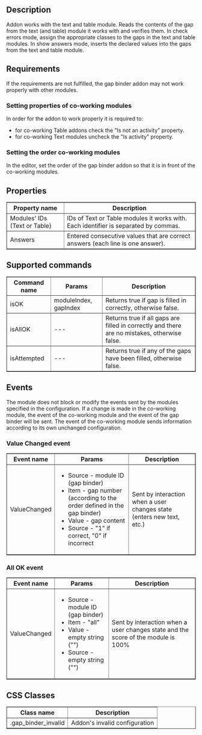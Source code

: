 ## Description

Addon works with the text and table module. Reads the contents of the gap from the text (and table) module it works with and verifies them. In check errors mode, assign the appropriate classes to the gaps in the text and table modules. In show answers mode, inserts the declared values into the gaps from the text and table module.

## Requirements

If the requirements are not fulfilled, the gap binder addon may not work properly with other modules.

### Setting properties of co-working modules

In order for the addon to work properly it is required to:
* for co-working Table addons check the "Is not an activity" property.
* for co-working Text modules uncheck the "Is activity" property.

### Setting the order co-working modules

In the editor, set the order of the gap binder addon so that it is in front of the co-working modules.

## Properties

<table border='1'>
<tbody>
    <tr>
        <th>Property name</th>
        <th>Description</th>
    </tr>
    <tr>
        <td>Modules' IDs (Text or Table)</td>
        <td>IDs of Text or Table modules it works with. Each identifier is separated by commas.</td>
    </tr>
    <tr>
        <td>Answers</td>
        <td>Entered consecutive values that are correct answers (each line is one answer).</td>
    </tr>
</tbody>
</table>


## Supported commands
<table border='1'>
<tbody>
    <tr>
        <th>Command name</th>
        <th>Params</th>
        <th>Description</th>
    </tr>
    <tr>
        <td>isOK</td>
        <td>moduleIndex, gapIndex</td>
        <td>Returns true if gap is filled in correctly, otherwise false.</td>
    </tr>
    <tr>
        <td>isAllOK</td>
        <td>---</td>
        <td>Returns true if all gaps are filled in correctly and there are no mistakes, otherwise false.</td>
    </tr>
    <tr>
        <td>isAttempted</td>
        <td>---</td>
        <td>Returns true if any of the gaps have been filled, otherwise false.</td>
    </tr>
</tbody>
</table>

## Events

The module does not block or modify the events sent by the modules specified in the configuration. If a change is made in the co-working module, the event of the co-working module and the event of the gap binder will be sent. The event of the co-working module sends information according to its own unchanged configuration.

### Value Changed event

<table border='1'>
<tbody>
    <tr>
        <th>Event name</th>
        <th>Params</th>
        <th>Description</th>
    </tr>
    <tr>
        <td>ValueChanged</td>
        <td>
            <ul>
                <li>Source - module ID (gap binder)</li>
                <li>Item - gap number (according to the order defined in the gap binder)</li>
                <li>Value - gap content</li>
                <li>Source - "1" if correct, "0" if incorrect</li>
            </ul>
        </td>
        <td>
            Sent by interaction when a user changes state (enters new text, etc.)
        </td>
    </tr>
</tbody>
</table>

### All OK event

<table border='1'>
<tbody>
    <tr>
        <th>Event name</th>
        <th>Params</th>
        <th>Description</th>
    </tr>
    <tr>
        <td>ValueChanged</td>
        <td>
            <ul>
                <li>Source - module ID (gap binder)</li>
                <li>Item - "all"</li>
                <li>Value - empty string ("")</li>
                <li>Source - empty string ("")</li>
            </ul>
        </td>
        <td>
            Sent by interaction when a user changes state and the score of the module is 100%
        </td>
    </tr>
</tbody>
</table>

## CSS Classes

<table border='1'>
    <tr>
        <th>Class name</th>
        <th>Description</th>
    </tr>
    <tr>
        <td>.gap_binder_invalid</td>
        <td>Addon's invalid configuration</td>
    </tr>
</table>
